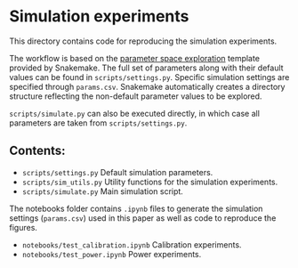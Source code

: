 # Simulation experiments

This directory contains code for reproducing the simulation experiments.

The workflow is based on the [parameter space exploration](https://snakemake.readthedocs.io/en/stable/snakefiles/rules.html#parameter-space-exploration) template provided by Snakemake. 
The full set of parameters along with their default values can be found in ``scripts/settings.py``. Specific simulation settings are specified through ``params.csv``. Snakemake automatically
creates a directory structure reflecting the non-default parameter values to be explored. 

``scripts/simulate.py`` can also be executed directly, in which case all parameters are taken from ``scripts/settings.py``.

## Contents:

- ``scripts/settings.py`` Default simulation parameters.
- ``scripts/sim_utils.py`` Utility functions for the simulation experiments.
- ``scripts/simulate.py`` Main simulation script. 

The notebooks folder contains ``.ipynb`` files to generate the simulation settings (``params.csv``) used in this paper as well as code to reproduce the figures.

- ``notebooks/test_calibration.ipynb`` Calibration experiments.
- ``notebooks/test_power.ipynb`` Power experiments.
